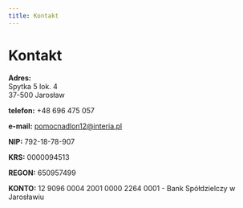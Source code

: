 ```yaml
---
title: Kontakt
---
```


# Kontakt

**Adres:**  
Spytka 5 lok. 4  
37-500 Jarosław  
  
**telefon:** +48 696 475 057  
  
**e-mail:** [pomocnadlon12@interia.pl](mailto:pomocnadlon12@interia.pl)
  
  
**NIP:** 792-18-78-907  
  
**KRS:** 0000094513  
  
**REGON:** 650957499  
  
  
**KONTO:** 12 9096 0004 2001 0000 2264 0001 - Bank Spółdzielczy w Jarosławiu
  
<br>
<br>
<br>
<br>
<br>
<br>
<br>
<br>
<br>
<br>
<br>
<br>
<br>
<br>
<br>
<br>

